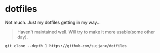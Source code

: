 # dotfiles
Not much. Just my dotfiles getting in my way...
> Haven't maintained well.
> Will try to make it more usable(some other day).
```
git clone --depth 1 https://github.com/sujjanx/dotfiles
```


